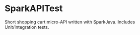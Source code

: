 # SparkAPITest
Short shopping cart micro-API written with SparkJava. Includes Unit/Integration tests.
